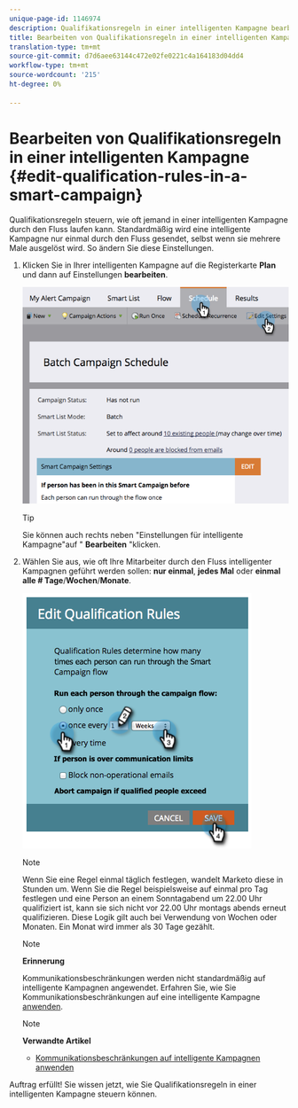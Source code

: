 ```yaml
---
unique-page-id: 1146974
description: Qualifikationsregeln in einer intelligenten Kampagne bearbeiten - Marketing Docs - Produktdokumentation
title: Bearbeiten von Qualifikationsregeln in einer intelligenten Kampagne
translation-type: tm+mt
source-git-commit: d7d6aee63144c472e02fe0221c4a164183d04dd4
workflow-type: tm+mt
source-wordcount: '215'
ht-degree: 0%

---
```



# Bearbeiten von Qualifikationsregeln in einer intelligenten Kampagne {#edit-qualification-rules-in-a-smart-campaign}

Qualifikationsregeln steuern, wie oft jemand in einer intelligenten Kampagne durch den Fluss laufen kann. Standardmäßig wird eine intelligente Kampagne nur einmal durch den Fluss gesendet, selbst wenn sie mehrere Male ausgelöst wird. So ändern Sie diese Einstellungen.

1. Klicken Sie in Ihrer intelligenten Kampagne auf die Registerkarte **Plan** und dann auf Einstellungen **bearbeiten**.

   ![](assets/programeditsettings-hands.png)

   >[!TIP]
   >
   >Sie können auch rechts neben &quot;Einstellungen für intelligente Kampagne&quot;auf &quot; **Bearbeiten** &quot;klicken.

1. Wählen Sie aus, wie oft Ihre Mitarbeiter durch den Fluss intelligenter Kampagnen geführt werden sollen: **nur einmal**, **jedes Mal** oder **einmal alle # Tage**/**Wochen**/**Monate**.

   ![](assets/edit-qualification-rules-in-a-smart-campaign.png)

   >[!NOTE]
   >
   >Wenn Sie eine Regel einmal täglich festlegen, wandelt Marketo diese in Stunden um. Wenn Sie die Regel beispielsweise auf einmal pro Tag festlegen und eine Person an einem Sonntagabend um 22.00 Uhr qualifiziert ist, kann sie sich nicht vor 22.00 Uhr montags abends erneut qualifizieren. Diese Logik gilt auch bei Verwendung von Wochen oder Monaten. Ein Monat wird immer als 30 Tage gezählt.

   >[!NOTE]
   >
   >**Erinnerung**
   >
   >
   >Kommunikationsbeschränkungen werden nicht standardmäßig auf intelligente Kampagnen angewendet. Erfahren Sie, wie Sie Kommunikationsbeschränkungen auf eine intelligente Kampagne [anwenden](apply-communication-limits-to-smart-campaign.md).

   >[!NOTE]
   >
   >**Verwandte Artikel**
   >
   >    
   >    
   >    * [Kommunikationsbeschränkungen auf intelligente Kampagnen anwenden](apply-communication-limits-to-smart-campaign.md)


Auftrag erfüllt! Sie wissen jetzt, wie Sie Qualifikationsregeln in einer intelligenten Kampagne steuern können.